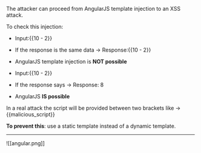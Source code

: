 The attacker can proceed from AngularJS template injection to an XSS attack.

To check this injection:
- Input:{{10 - 2}}
- If the response is the same data -> Response:{{10 - 2}}
- AngularJS template injection is **NOT possible**

- Input:{{10 - 2}}
- If the response says -> Response: 8
- AngularJS **IS possible**


In a real attack the script will be provided between two brackets like -> {{malicious_script}}

**To prevent this**: use a static template instead of a dynamic template.

---
![[angular.png]]
